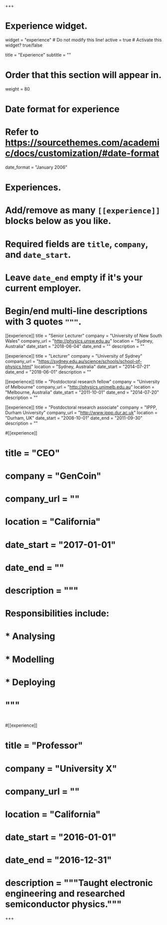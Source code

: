 +++
# Experience widget.
widget = "experience"  # Do not modify this line!
active = true  # Activate this widget? true/false

title = "Experience"
subtitle = ""

# Order that this section will appear in.
weight = 80

# Date format for experience
#   Refer to https://sourcethemes.com/academic/docs/customization/#date-format
date_format = "January 2006"

# Experiences.
#   Add/remove as many `[[experience]]` blocks below as you like.
#   Required fields are `title`, `company`, and `date_start`.
#   Leave `date_end` empty if it's your current employer.
#   Begin/end multi-line descriptions with 3 quotes `"""`.
[[experience]]
  title = "Senior Lecturer"
  company = "University of New South Wales"
  company_url = "http://physics.unsw.edu.au"
  location = "Sydney, Australia"
  date_start = "2018-06-04"
  date_end = ""
  description = ""

[[experience]]
  title = "Lecturer"
  company = "University of Sydney"
  company_url = "https://sydney.edu.au/science/schools/school-of-physics.html"
  location = "Sydney, Australia"
  date_start = "2014-07-21"
  date_end = "2018-06-01"
  description = ""

[[experience]]
  title = "Postdoctoral research fellow"
  company = "University of Melbourne"
  company_url = "http://physics.unimelb.edu.au"
  location = "Melbourne, Australia"
  date_start = "2011-10-01"
  date_end = "2014-07-20"
  description = ""

[[experience]]
  title = "Postdoctoral research associate"
  company = "IPPP, Durham University"
  company_url = "http://www.ippp.dur.ac.uk"
  location = "Durham, UK"
  date_start = "2008-10-01"
  date_end = "2011-09-30"
  description = ""


#[[experience]]
#  title = "CEO"
#  company = "GenCoin"
#  company_url = ""
#  location = "California"
#  date_start = "2017-01-01"
#  date_end = ""
#  description = """
#  Responsibilities include:
#  
#  * Analysing
#  * Modelling
#  * Deploying
#  """
#
#[[experience]]
#  title = "Professor"
#  company = "University X"
#  company_url = ""
#  location = "California"
#  date_start = "2016-01-01"
#  date_end = "2016-12-31"
#  description = """Taught electronic engineering and researched semiconductor physics."""

+++

